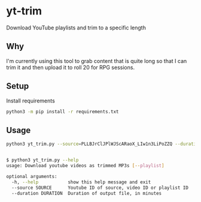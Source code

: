 # yt-trim

Download YouTube playlists and trim to a specific length

## Why

I'm currently using this tool to grab content that is quite long so that I can
trim it and then upload it to roll 20 for RPG sessions.

## Setup

Install requirements

```sh
python3 -m pip install -r requirements.txt
```

## Usage

```sh
python3 yt_trim.py --source=PLLBJrClJPlWJScARaoX_LIw1n3LiPoZZQ --duration=15
```

```sh

$ python3 yt_trim.py --help
usage: Download youtube videos as trimmed MP3s [--playlist]

optional arguments:
  -h, --help           show this help message and exit
  --source SOURCE      Youtube ID of source, video ID or playlist ID
  --duration DURATION  Duration of output file, in minutes
```
